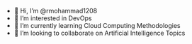 - 👋 Hi, I’m @rmohammad1208
- 👀 I’m interested in DevOps
- 🌱 I’m currently learning Cloud Computing Methodologies
- 💞️ I’m looking to collaborate on Artificial Intelligence Topics

<!---
rmohammad1208/rmohammad1208 is a ✨ special ✨ repository because its `README.md` (this file) appears on your GitHub profile.
You can click the Preview link to take a look at your changes.
--->

